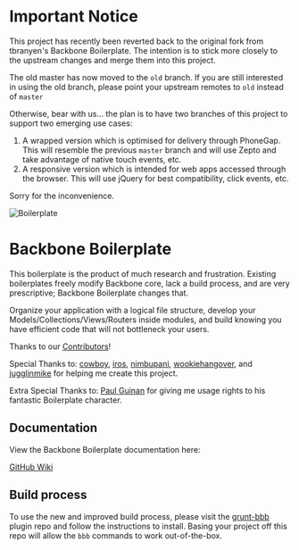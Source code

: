 Important Notice
================

This project has recently been reverted back to the original fork from tbranyen's Backbone Boilerplate. The intention is to stick more closely to the upstream changes and merge them into this project.

The old master has now moved to the `old` branch. If you are still interested in using the old branch, please point your upstream remotes to `old` instead of `master`

Otherwise, bear with us... the plan is to have two branches of this project to support two emerging use cases:

1. A wrapped version which is optimised for delivery through PhoneGap. This will resemble the previous `master` branch and will use Zepto and take advantage of native touch events, etc.
2. A responsive version which is intended for web apps accessed through the browser. This will use jQuery for best compatibility, click events, etc.

Sorry for the inconvenience.



![Boilerplate](https://github.com/tbranyen/backbone-boilerplate/raw/assets/header.png)

Backbone Boilerplate
====================

This boilerplate is the product of much research and frustration.  Existing
boilerplates freely modify Backbone core, lack a build process, and are very
prescriptive; Backbone Boilerplate changes that.

Organize your application with a logical file structure, develop your
Models/Collections/Views/Routers inside modules, and build knowing you have
efficient code that will not bottleneck your users.

Thanks to our
[Contributors](https://github.com/tbranyen/backbone-boilerplate/contributors)!

Special Thanks to: [cowboy](http://github.com/cowboy),
[iros](http://github.com/iros), [nimbupani](http://github.com/nimbupani),
[wookiehangover](http://github.com/wookiehangover), and
[jugglinmike](http://github.com/jugglinmike) for helping me create this project.

Extra Special Thanks to: [Paul Guinan](http://bigredhair.com/work/paul.html)
for giving me usage rights to his fantastic Boilerplate character.

## Documentation ##

View the Backbone Boilerplate documentation here:

[GitHub Wiki](https://github.com/tbranyen/backbone-boilerplate/wiki)

## Build process ##

To use the new and improved build process, please visit the 
[grunt-bbb](https://github.com/backbone-boilerplate/grunt-bbb)
plugin repo and follow the instructions to install.  Basing your project off
this repo will allow the `bbb` commands to work out-of-the-box.
